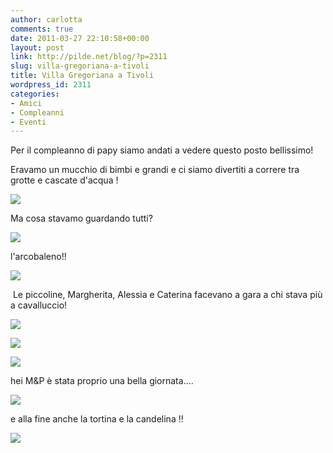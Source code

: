 ```yaml
---
author: carlotta
comments: true
date: 2011-03-27 22:10:58+00:00
layout: post
link: http://pilde.net/blog/?p=2311
slug: villa-gregoriana-a-tivoli
title: Villa Gregoriana a Tivoli
wordpress_id: 2311
categories:
- Amici
- Compleanni
- Eventi
---
```


[](http://None)[](http://None)Per il compleanno di papy siamo andati a vedere questo posto bellissimo!

Eravamo un mucchio di bimbi e grandi e ci siamo divertiti a correre tra grotte e cascate d'acqua !

[![](http://pilde.net/blog/wp-content/uploads/2011/03/gruppone1.jpg)](http://None)

[](http://None)

Ma cosa stavamo guardando tutti?

[![](http://pilde.net/blog/wp-content/uploads/2011/03/affacciati.jpg)](http://None)

l'arcobaleno!!

[![](http://pilde.net/blog/wp-content/uploads/2011/03/arcobaleno.jpg)](http://None)

 Le piccoline, Margherita, Alessia e Caterina facevano a gara a chi stava più a cavalluccio!

[![](http://pilde.net/blog/wp-content/uploads/2011/03/betta_cate.jpg)](http://None)

[![](http://pilde.net/blog/wp-content/uploads/2011/03/nonna_marghe2.jpg)](http://None)

[![](http://pilde.net/blog/wp-content/uploads/2011/03/alessia1.jpg)](http://None)

hei M&P è stata proprio una bella giornata....

[![](http://pilde.net/blog/wp-content/uploads/2011/03/mp.jpg)](http://None)

e alla fine anche la tortina e la candelina !!

[![](http://pilde.net/blog/wp-content/uploads/2011/03/compleanno.jpg)](http://None)
